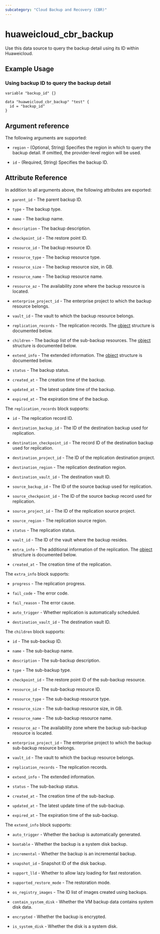 ```yaml
---
subcategory: "Cloud Backup and Recovery (CBR)"
---
```


# huaweicloud_cbr_backup

Use this data source to query the backup detail using its ID within Huaweicloud.

## Example Usage

### Using backup ID to query the backup detail

```hcl
variable "backup_id" {}

data "huaweicloud_cbr_backup" "test" {
  id = "backup_id"
}
```

## Argument reference

The following arguments are supported:

* `region` - (Optional, String) Specifies the region in which to query the backup detail.
  If omitted, the provider-level region will be used.

* `id` - (Required, String) Specifies the backup ID.

## Attribute Reference

In addition to all arguments above, the following attributes are exported:

* `parent_id` - The parent backup ID.

* `type` - The backup type.

* `name` - The backup name.

* `description` - The backup description.

* `checkpoint_id` - The restore point ID.

* `resource_id` - The backup resource ID.

* `resource_type` - The backup resource type.

* `resource_size` - The backup resource size, in GB.

* `resource_name` - The backup resource name.

* `resource_az` - The availability zone where the backup resource is located.

* `enterprise_project_id` - The enterprise project to which the backup resource belongs.

* `vault_id` - The vault to which the backup resource belongs.

* `replication_records` - The replication records.
  The [object](#cbr_backup_replication_records) structure is documented below.

* `children` - The backup list of the sub-backup resources.
  The [object](#cbr_backup_children) structure is documented below.

* `extend_info` - The extended information.
  The [object](#cbr_backup_extend_info) structure is documented below.

* `status` - The backup status.

* `created_at` - The creation time of the backup.

* `updated_at` - The latest update time of the backup.

* `expired_at` - The expiration time of the backup.

<a name="cbr_backup_replication_records"></a>
The `replication_records` block supports:

* `id` - The replication record ID.

* `destination_backup_id` - The ID of the destination backup used for replication.

* `destination_checkpoint_id` - The record ID of the destination backup used for replication.

* `destination_project_id` - The ID of the replication destination project.

* `destination_region` - The replication destination region.

* `destination_vault_id` - The destination vault ID.

* `source_backup_id` - The ID of the source backup used for replication.

* `source_checkpoint_id` - The ID of the source backup record used for replication.

* `source_project_id` - The ID of the replication source project.

* `source_region` - The replication source region.

* `status` - The replication status.

* `vault_id` - The ID of the vault where the backup resides.

* `extra_info` - The additional information of the replication.
  The [object](#cbr_backup_replication_record_extra_info) structure is documented below.

* `created_at` - The creation time of the replication.

<a name="cbr_backup_replication_record_extra_info"></a>
The `extra_info` block supports:

* `progress` - The replication progress.

* `fail_code` - The error code.

* `fail_reason` - The error cause.

* `auto_trigger` - Whether replication is automatically scheduled.

* `destination_vault_id` - The destination vault ID.

<a name="cbr_backup_children"></a>
The `children` block supports:

* `id` - The sub-backup ID.

* `name` - The sub-backup name.

* `description` - The sub-backup description.

* `type` - The sub-backup type.

* `checkpoint_id` - The restore point ID of the sub-backup resource.

* `resource_id` - The sub-backup resource ID.

* `resource_type` - The sub-backup resource type.

* `resource_size` - The sub-backup resource size, in GB.

* `resource_name` - The sub-backup resource name.

* `resource_az` - The availability zone where the backup sub-backup resource is located.

* `enterprise_project_id` - The enterprise project to which the backup sub-backup resource belongs.

* `vault_id` - The vault to which the backup resource belongs.

* `replication_records` - The replication records.

* `extend_info` - The extended information.

* `status` - The sub-backup status.

* `created_at` - The creation time of the sub-backup.

* `updated_at` - The latest update time of the sub-backup.

* `expired_at` - The expiration time of the sub-backup.

<a name="cbr_backup_extend_info"></a>
The `extend_info` block supports:

* `auto_trigger` - Whether the backup is automatically generated.

* `bootable` - Whether the backup is a system disk backup.

* `incremental` - Whether the backup is an incremental backup.

* `snapshot_id` - Snapshot ID of the disk backup.

* `support_lld` - Whether to allow lazy loading for fast restoration.

* `supported_restore_mode` - The restoration mode.

* `os_registry_images` - The ID list of images created using backups.

* `contain_system_disk` - Whether the VM backup data contains system disk data.

* `encrypted` - Whether the backup is encrypted.

* `is_system_disk` - Whether the disk is a system disk.

